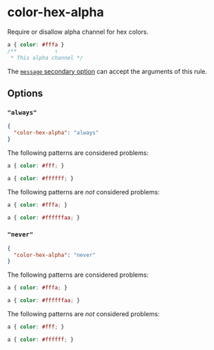 # color-hex-alpha

Require or disallow alpha channel for hex colors.

<!-- prettier-ignore -->
```css
a { color: #fffa }
/**            ↑
 * This alpha channel */
```

The [`message` secondary option](../../../docs/user-guide/configure.md#message) can accept the arguments of this rule.

## Options

### `"always"`

```json
{
  "color-hex-alpha": "always"
}
```

The following patterns are considered problems:

<!-- prettier-ignore -->
```css
a { color: #fff; }
```

<!-- prettier-ignore -->
```css
a { color: #ffffff; }
```

The following patterns are _not_ considered problems:

<!-- prettier-ignore -->
```css
a { color: #fffa; }
```

<!-- prettier-ignore -->
```css
a { color: #ffffffaa; }
```

### `"never"`

```json
{
  "color-hex-alpha": "never"
}
```

The following patterns are considered problems:

<!-- prettier-ignore -->
```css
a { color: #fffa; }
```

<!-- prettier-ignore -->
```css
a { color: #ffffffaa; }
```

The following patterns are _not_ considered problems:

<!-- prettier-ignore -->
```css
a { color: #fff; }
```

<!-- prettier-ignore -->
```css
a { color: #ffffff; }
```
